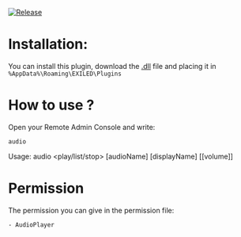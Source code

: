 [![Release]][Link]
<!----------------------------------------------------------------------------->
[Link]: https://github.com/Antoniofo/AudioPlayer/releases
<!---------------------------------[ Buttons ]--------------------------------->
[Release]: https://img.shields.io/badge/Release-EFFDE?style=for-the-badge&logoColor=white&logo=DocuSign


# Installation:

You can install this plugin, download the [.dll](https://github.com/Antoniofo/AudioPlayer/releases) file and placing it in ``%AppData%\Roaming\EXILED\Plugins``


# How to use ?

Open your Remote Admin Console and write:

``audio`` 

Usage: audio <play/list/stop> [audioName] [displayName] [[volume]]

# Permission

The permission you can give in the permission file:

`- AudioPlayer`
